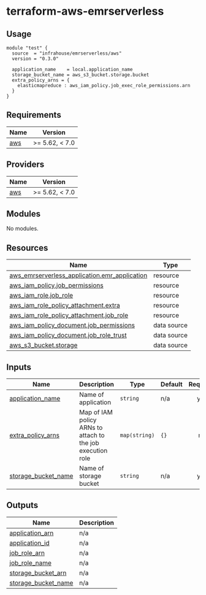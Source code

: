 # terraform-aws-emrserverless


## Usage

```hcl
module "test" {
  source  = "infrahouse/emrserverless/aws"
  version = "0.3.0"

  application_name    = local.application_name
  storage_bucket_name = aws_s3_bucket.storage.bucket
  extra_policy_arns = {
    elasticmapreduce : aws_iam_policy.job_exec_role_permissions.arn
  }
}
```
## Requirements

| Name | Version |
|------|---------|
| <a name="requirement_aws"></a> [aws](#requirement\_aws) | >= 5.62, < 7.0 |

## Providers

| Name | Version |
|------|---------|
| <a name="provider_aws"></a> [aws](#provider\_aws) | >= 5.62, < 7.0 |

## Modules

No modules.

## Resources

| Name | Type |
|------|------|
| [aws_emrserverless_application.emr_application](https://registry.terraform.io/providers/hashicorp/aws/latest/docs/resources/emrserverless_application) | resource |
| [aws_iam_policy.job_permissions](https://registry.terraform.io/providers/hashicorp/aws/latest/docs/resources/iam_policy) | resource |
| [aws_iam_role.job_role](https://registry.terraform.io/providers/hashicorp/aws/latest/docs/resources/iam_role) | resource |
| [aws_iam_role_policy_attachment.extra](https://registry.terraform.io/providers/hashicorp/aws/latest/docs/resources/iam_role_policy_attachment) | resource |
| [aws_iam_role_policy_attachment.job_role](https://registry.terraform.io/providers/hashicorp/aws/latest/docs/resources/iam_role_policy_attachment) | resource |
| [aws_iam_policy_document.job_permissions](https://registry.terraform.io/providers/hashicorp/aws/latest/docs/data-sources/iam_policy_document) | data source |
| [aws_iam_policy_document.job_role_trust](https://registry.terraform.io/providers/hashicorp/aws/latest/docs/data-sources/iam_policy_document) | data source |
| [aws_s3_bucket.storage](https://registry.terraform.io/providers/hashicorp/aws/latest/docs/data-sources/s3_bucket) | data source |

## Inputs

| Name | Description | Type | Default | Required |
|------|-------------|------|---------|:--------:|
| <a name="input_application_name"></a> [application\_name](#input\_application\_name) | Name of application | `string` | n/a | yes |
| <a name="input_extra_policy_arns"></a> [extra\_policy\_arns](#input\_extra\_policy\_arns) | Map of IAM policy ARNs to attach to the job execution role | `map(string)` | `{}` | no |
| <a name="input_storage_bucket_name"></a> [storage\_bucket\_name](#input\_storage\_bucket\_name) | Name of storage bucket | `string` | n/a | yes |

## Outputs

| Name | Description |
|------|-------------|
| <a name="output_application_arn"></a> [application\_arn](#output\_application\_arn) | n/a |
| <a name="output_application_id"></a> [application\_id](#output\_application\_id) | n/a |
| <a name="output_job_role_arn"></a> [job\_role\_arn](#output\_job\_role\_arn) | n/a |
| <a name="output_job_role_name"></a> [job\_role\_name](#output\_job\_role\_name) | n/a |
| <a name="output_storage_bucket_arn"></a> [storage\_bucket\_arn](#output\_storage\_bucket\_arn) | n/a |
| <a name="output_storage_bucket_name"></a> [storage\_bucket\_name](#output\_storage\_bucket\_name) | n/a |

